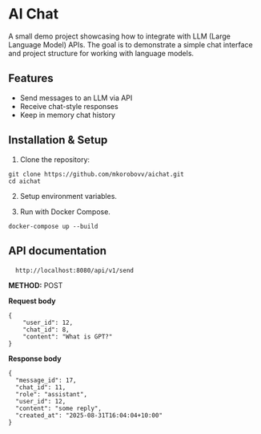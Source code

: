# AI Chat

A small demo project showcasing how to integrate with LLM (Large Language Model) APIs.
The goal is to demonstrate a simple chat interface and project structure for working with language models.

## Features
- Send messages to an LLM via API
- Receive chat-style responses
- Keep in memory chat history

## Installation & Setup

1. Clone the repository:

```shell
git clone https://github.com/mkorobovv/aichat.git
cd aichat
```

2. Setup environment variables.

3. Run with Docker Compose.

```shell
docker-compose up --build
```

## API documentation

&emsp;`http://localhost:8080/api/v1/send` 

**METHOD:** POST

**Request body**

```json5
{
    "user_id": 12,
    "chat_id": 8,
    "content": "What is GPT?"
}
```

**Response body**

```json5
{
  "message_id": 17,
  "chat_id": 11,
  "role": "assistant",
  "user_id": 12,
  "content": "some reply",
  "created_at": "2025-08-31T16:04:04+10:00"
}
```